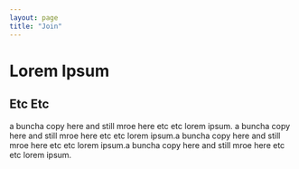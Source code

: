 ```yaml
---
layout: page
title: "Join"
---
```


# Lorem Ipsum

## Etc Etc

a buncha copy here and still mroe here etc etc lorem ipsum. a buncha copy here and still mroe here etc etc lorem ipsum.a buncha copy here and still mroe here etc etc lorem ipsum.a buncha copy here and still mroe here etc etc lorem ipsum.
